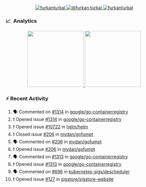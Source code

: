 <p align="center">
  <a href="https://linkedin.com/in/furkanturkal" target="blank">
    <img src="https://img.shields.io/badge/linkedin-%230077B5.svg?&style=for-the-badge&logo=linkedin&logoColor=white" alt="furkanturkal" />
  </a>
  <a href="https://medium.com/@furkan.turkal" target="blank">
    <img src="https://img.shields.io/badge/medium-%2312100E.svg?&style=for-the-badge&logo=medium&logoColor=white" alt="@furkan.turkal" />
  </a>
  <a href="https://twitter.com/furkanturkaI" target="blank">
    <img src="https://img.shields.io/badge/Twitter-1DA1F2?style=for-the-badge&logo=twitter&logoColor=white" alt="furkanturkaI" />
  </a>
</p>

### 📈 &nbsp;Analytics

<p align="center">
  <a href="https://coderstats.net/github/#Dentrax">
    <img height="180em" src="https://github-readme-stats-eight-theta.vercel.app/api?username=Dentrax&show_icons=true&theme=algolia&include_all_commits=true&count_private=true&line_height=26"/>
    <img height="180em" src="https://github-readme-stats-eight-theta.vercel.app/api/top-langs/?username=Dentrax&layout=compact&langs_count=8&theme=algolia&line_height=26"/>
  </a>
</p>

### :zap: Recent Activity

<!--START_SECTION:activity-->
1. 🗣 Commented on [#1314](https://github.com/google/go-containerregistry/issues/1314) in [google/go-containerregistry](https://github.com/google/go-containerregistry)
2. ❗️ Opened issue [#1314](https://github.com/google/go-containerregistry/issues/1314) in [google/go-containerregistry](https://github.com/google/go-containerregistry)
3. ❗️ Opened issue [#10722](https://github.com/helm/helm/issues/10722) in [helm/helm](https://github.com/helm/helm)
4. ❗️ Closed issue [#206](https://github.com/mvdan/gofumpt/issues/206) in [mvdan/gofumpt](https://github.com/mvdan/gofumpt)
5. 🗣 Commented on [#206](https://github.com/mvdan/gofumpt/issues/206) in [mvdan/gofumpt](https://github.com/mvdan/gofumpt)
6. ❗️ Opened issue [#206](https://github.com/mvdan/gofumpt/issues/206) in [mvdan/gofumpt](https://github.com/mvdan/gofumpt)
7. 🗣 Commented on [#1313](https://github.com/google/go-containerregistry/issues/1313) in [google/go-containerregistry](https://github.com/google/go-containerregistry)
8. ❗️ Opened issue [#1313](https://github.com/google/go-containerregistry/issues/1313) in [google/go-containerregistry](https://github.com/google/go-containerregistry)
9. 🗣 Commented on [#696](https://github.com/kubernetes-sigs/descheduler/issues/696) in [kubernetes-sigs/descheduler](https://github.com/kubernetes-sigs/descheduler)
10. ❗️ Opened issue [#127](https://github.com/sigstore/sigstore-website/issues/127) in [sigstore/sigstore-website](https://github.com/sigstore/sigstore-website)
<!--END_SECTION:activity-->
